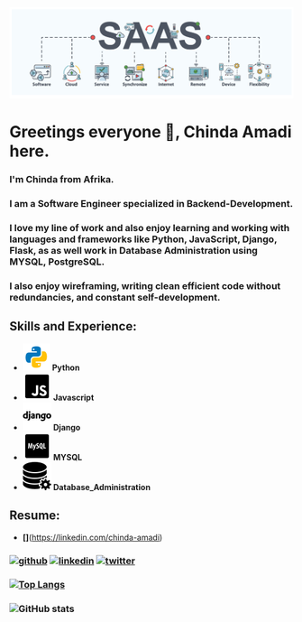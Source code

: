 ![Software Engineer | Backend Development](https://github.com/mansachinda/mansachinda/blob/main/ALXSaaS.png)

# Greetings everyone 👋, Chinda Amadi here.

### I'm Chinda from Afrika. ###
### I am a **Software Engineer** specialized in **Backend-Development.**
### I love my line of work and also enjoy learning and working with languages and frameworks like Python, JavaScript, Django, Flask, as as well work in Database Administration using MYSQL, PostgreSQL.
### I also enjoy wireframing, writing clean efficient code without redundancies, and constant self-development.

## Skills and Experience:
- ![](https://github.com/mansachinda/mansachinda/blob/main/download%20(2).png)    **Python**
- ![](https://github.com/mansachinda/mansachinda/blob/main/download%20(3).png)    **Javascript**
- ![](https://github.com/mansachinda/mansachinda/blob/main/download%20(4).png)    **Django**
- ![](https://github.com/mansachinda/mansachinda/blob/main/download%20(5).png)    **MYSQL**
- ![](https://github.com/mansachinda/mansachinda/blob/main/download%20(6).png)    **Database_Administration**

## Resume:


- **[]**(https://linkedin.com/chinda-amadi)

### [<img src='https://cdn.jsdelivr.net/npm/simple-icons@3.0.1/icons/github.svg' alt='github' height='40'>](https://github.com/mansachinda)  [<img src='https://cdn.jsdelivr.net/npm/simple-icons@3.0.1/icons/linkedin.svg' alt='linkedin' height='40'>](https://www.linkedin.com/in/chinda-amadi/)  [<img src='https://cdn.jsdelivr.net/npm/simple-icons@3.0.1/icons/twitter.svg' alt='twitter' height='40'>](https://twitter.com/Mansachi)  

### [![Top Langs](https://github-readme-stats.vercel.app/api/top-langs/?username=mansachinda)](https://github.com/anuraghazra/github-readme-stats)

### ![GitHub stats](https://github-readme-stats.vercel.app/api?username=mansachinda&show_icons=true)  

